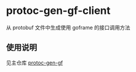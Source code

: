 # protoc-gen-gf-client
从 protobuf 文件中生成使用 goframe 的接口调用方法

## 使用说明
见主仓库 [protoc-gen-gf](https://github.com/zcyc/protoc-gen-gf)